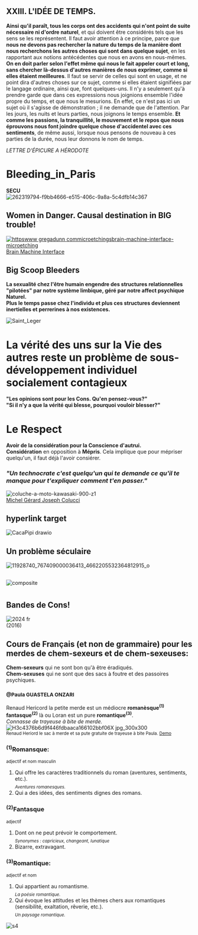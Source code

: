## XXIII. L'IDÉE DE TEMPS.
**Ainsi qu'il paraît, tous les corps ont des accidents qui n'ont point de suite
nécessaire ni d'ordre naturel**, et qui doivent être considérés tels que les sens
se les représentent. Il faut avoir attention à ce principe, parce que **nous ne
devons pas rechercher la nature du temps de la manière dont nous
recherchons les autres choses qui sont dans quelque sujet**, en les rapportant
aux notions antécédentes que nous en avons en nous-mêmes. **On en doit
parler selon l'effet même qui nous le fait appeler court et long, sans chercher
là-dessus d'autres manières de nous exprimer, comme si elles étaient
meilleures**. Il faut se servir de celles qui sont en usage, et ne point dira
d'autres choses sur ce sujet, comme si elles étaient signifiées par le langage
ordinaire, ainsi que, font quelques-uns. Il n'y a seulement qu'à prendre garde
que dans ces expressions nous joignions ensemble l'idée propre du temps, et
que nous le mesurions. En effet, ce n'est pas ici un sujet où il s'agisse de
démonstration ; il ne demande que de l'attention. Par les jours, les nuits et
leurs parties, nous joignons le temps ensemble. **Et comme les passions, la
tranquillité, le mouvement et le repos que nous éprouvons nous font joindre
quelque chose d'accidentel avec ces sentiments**, de même aussi, lorsque
nous pensons de nouveau à ces parties de la durée, nous leur donnons le
nom de temps.

_LETTRE D'ÉPICURE A HÉRODOTE_
# Bleeding_in_Paris
**SECU**  
![262319794-f9bb4666-e515-406c-9a8a-5c4dfb14c367](https://github.com/user-attachments/assets/5307459e-9d3e-4826-9ee6-c56d129ed687)  
## Women in Danger. Causal destination in BIG trouble!
[![httpswww gregadunn commicroetchingsbrain-machine-interface-microetching](https://github.com/user-attachments/assets/4822f4b1-b289-4305-9564-0bd119c1921e)  
Brain Machine Interface](https://www.gregadunn.com/microetchings/brain-machine-interface-microetching/)     

## Big Scoop Bleeders
**La sexualité chez l'être humain engendre des structures relationnelles "pilotées" par notre système limbique, géré par notre affect psychique Naturel.**  
**Plus le temps passe chez l'individu et plus ces structures deviennent inertielles et perrerines à nos existences.**  
  
![Saint_Leger](https://github.com/user-attachments/assets/a8b4ae55-7d94-43eb-b29a-d020bd62a8ee)

# La vérité des uns sur la Vie des autres reste un problème de sous-développement individuel socialement contagieux 
**"Les opinions sont pour les Cons. Qu'en pensez-vous?"**  
**"Si il n'y a que la vérité qui blesse, pourquoi vouloir blesser?"**

# Le Respect
**Avoir de la considération pour la Conscience d'autrui.**  
**Considération** en opposition à **Mépris**. Cela implique que pour mépriser quelqu'un, il faut déjà l'avoir consiérer.    

### _"Un technocrate c'est quelqu'un qui te demande ce qu'il te manque pour t'expliquer comment t'en passer."_
![coluche-a-moto-kawasaki-900-z1](https://github.com/LordGrrr/Bleeding_in_Paris/assets/134517577/95f3fbc8-f195-46c6-92a8-0bbf9c2f839c)  
[Michel Gérard Joseph Colucci](https://fr.wikipedia.org/wiki/Coluche)

## hyperlink target
![CacaPipi drawio](https://github.com/user-attachments/assets/1594cac1-1d4a-4fef-add6-588c2190dfee)
## Un problème séculaire
![11928740_767409000036413_4662205532364812915_o](https://github.com/user-attachments/assets/2e0465ba-c8d5-4a21-9711-751511cbbe74)

##
![composite](https://github.com/LordGrrr/Bleeding_in_Paris/assets/134517577/892686ab-41a5-485d-8732-40801830b91c)

#
## Bandes de Cons!
![2024 fr](https://github.com/user-attachments/assets/dd27b14e-01cb-4c27-a7a8-99b77676ed23)  
(2016)  

## Cours de Français (et non de grammaire) pour les merdes de chem-sexeurs et de chem-sexeuses:
**Chem-sexeurs** qui ne sont bon qu'à être éradiqués.  
**Chem-sexuses** qui ne sont que des sacs à foutre et des passoires psychiques.  
### <sub>@Paula GUASTELA ONZARI</sub>
Renaud Hericord la petite merde est un médiocre **romanèsque<sup>(1)</sup> fantasque<sup>(2)</sup>** là ou Loran est un pure **romantique<sup>(3)</sup>**.  
_Connasse de trayeuse à bite de merde._  
![H3c4376b6d9f446fdbaaca166102bbf06X jpg_300x300](https://github.com/user-attachments/assets/cb0a2f42-efec-4d09-9b52-fddcd21e5da8)  
<sub>Renaud Heriord le sac à merde et sa pute gratuite de trayeuse à bite Paula. [Demo](https://fr.pornhub.com/view_video.php?viewkey=673655d2b5826)</sub>  

  
### <sup>(1)</sup>**Romansque:** 
<sub>adjectif et nom masculin</sub>  
1. Qui offre les caractères traditionnels du roman (aventures, sentiments, etc.).  
<sub>_Aventures romanesques._</sub> 
2. Qui a des idées, des sentiments dignes des romans.
   
### <sup>(2)</sup>Fantasque
<sub>adjectif</sub>  
1. Dont on ne peut prévoir le comportement.  
<sub>_Synonymes : capricieux, changeant, lunatique_</sub>
2. Bizarre, extravagant.


### <sup>(3)</sup>Romantique: 
<sub>adjectif et nom</sub>  
1. Qui appartient au romantisme.  
<sub>_La poésie romantique._</sub>  
2. Qui évoque les attitudes et les thèmes chers aux romantiques (sensibilité, exaltation, rêverie, etc.).  
<sub>_Un paysage romantique._</sub>

![s4](https://github.com/user-attachments/assets/cf7e5070-ae0d-4139-b0d0-1d618539622b)




